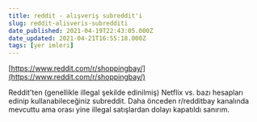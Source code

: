 ```yaml
---
title: reddit - alışveriş subreddit'i
slug: reddit-alisveris-subredditi
date_published: 2021-04-19T22:43:05.000Z
date_updated: 2021-04-21T16:55:18.000Z
tags: [yer imleri]
---
```


[https://www.reddit.com/r/shoppingbay/](https://www.reddit.com/r/shoppingbay/)

Reddit'ten (genellikle illegal şekilde edinilmiş) Netflix vs. bazı hesapları edinip kullanabileceğiniz subreddit. Daha önceden r/redditbay kanalında mevcuttu ama orası yine illegal satışlardan dolayı kapatıldı sanırım.
